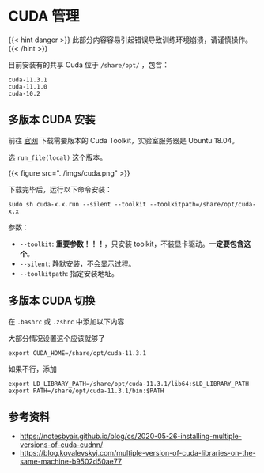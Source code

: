 # CUDA 管理

{{< hint danger >}}
此部分内容容易引起错误导致训练环境崩溃，请谨慎操作。
{{< /hint >}}

目前安装有的共享 Cuda 位于 `/share/opt/` ，包含：
```
cuda-11.3.1
cuda-11.1.0
cuda-10.2
```

## 多版本 CUDA 安装

前往 [官网](https://developer.nvidia.com/cuda-toolkit-archive) 下载需要版本的 Cuda Toolkit，实验室服务器是 Ubuntu 18.04。

选 `run_file(local)` 这个版本。

{{< figure src="../imgs/cuda.png" >}}

下载完毕后，运行以下命令安装：

```shell
sudo sh cuda-x.x.run --silent --toolkit --toolkitpath=/share/opt/cuda-x.x
```

参数：
- `--toolkit`: **重要参数！！！**，只安装 toolkit，不装显卡驱动。**一定要包含这个**。
- `--silent`: 静默安装，不会显示过程。
- `--toolkitpath`: 指定安装地址。


## 多版本 CUDA 切换

在 `.bashrc` 或 `.zshrc` 中添加以下内容

大部分情况设置这个应该就够了

```shell
export CUDA_HOME=/share/opt/cuda-11.3.1 
```

如果不行，添加

```shell
export LD_LIBRARY_PATH=/share/opt/cuda-11.3.1/lib64:$LD_LIBRARY_PATH
export PATH=/share/opt/cuda-11.3.1/bin:$PATH
```


## 参考资料

- https://notesbyair.github.io/blog/cs/2020-05-26-installing-multiple-versions-of-cuda-cudnn/
- https://blog.kovalevskyi.com/multiple-version-of-cuda-libraries-on-the-same-machine-b9502d50ae77



